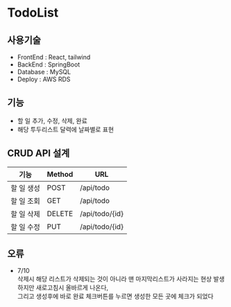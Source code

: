 # TodoList

## 사용기술
- FrontEnd : React, tailwind
- BackEnd : SpringBoot
- Database : MySQL
- Deploy : AWS RDS

## 기능
- 할 일 추가, 수정, 삭제, 완료
- 해당 투두리스트 달력에 날짜별로 표현

## CRUD API 설계
|기능|Method| URL            |  
|--|--|----------------|  
|할 일 생성|POST| /api/todo      |
|할 일 조회|GET| /api/todo      |  
|할 일 삭제|DELETE| /api/todo/{id} |
|할 일 수정|PUT| /api/todo/{id} |

## 오류
- 7/10  
삭제시 해당 리스트가 삭제되는 것이 아니라 맨 마지막리스트가 사라지는 현상 발생  
하지만 새로고침시 올바르게 나온다,  
그리고 생성후에 바로 완료 체크버튼를 누르면 생성한 모든 곳에 체크가 되었다



